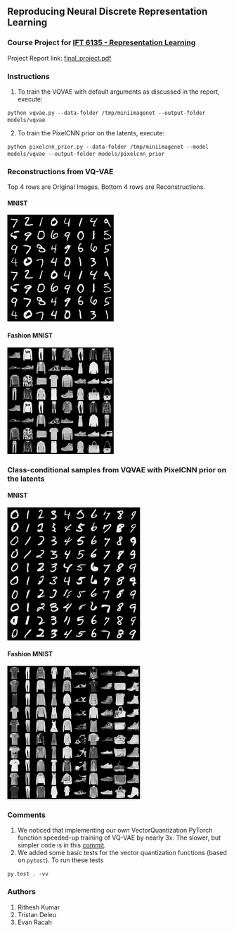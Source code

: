 ## Reproducing Neural Discrete Representation Learning
### Course Project for [IFT 6135 - Representation Learning](https://ift6135h18.wordpress.com/)

Project Report link: [final_project.pdf](final_project.pdf)

### Instructions
1. To train the VQVAE with default arguments as discussed in the report, execute:
```
python vqvae.py --data-folder /tmp/miniimagenet --output-folder models/vqvae
```
2. To train the PixelCNN prior on the latents, execute:
```
python pixelcnn_prior.py --data-folder /tmp/miniimagenet --model models/vqvae --output-folder models/pixelcnn_prior
```

### Reconstructions from VQ-VAE
Top 4 rows are Original Images. Bottom 4 rows are Reconstructions.
#### MNIST
![png](samples/vqvae_reconstructions_MNIST.png)
#### Fashion MNIST
![png](samples/vqvae_reconstructions_FashionMNIST.png)

### Class-conditional samples from VQVAE with PixelCNN prior on the latents
#### MNIST
![png](samples/samples_MNIST.png)
#### Fashion MNIST
![png](samples/samples_FashionMNIST.png)

### Comments
1. We noticed that implementing our own VectorQuantization PyTorch function speeded-up training of VQ-VAE by nearly 3x. The slower, but simpler code is in this [commit](https://github.com/ritheshkumar95/pytorch-vqvae/tree/cde142670f701e783f29e9c815f390fc502532e8).
2. We added some basic tests for the vector quantization functions (based on `pytest`). To run these tests
```
py.test . -vv
```

### Authors
1. Rithesh Kumar
2. Tristan Deleu
3. Evan Racah
